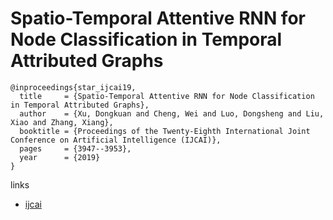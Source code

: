 # Spatio-Temporal Attentive RNN for Node Classification in Temporal Attributed Graphs

```
@inproceedings{star_ijcai19,
  title     = {Spatio-Temporal Attentive RNN for Node Classification in Temporal Attributed Graphs},
  author    = {Xu, Dongkuan and Cheng, Wei and Luo, Dongsheng and Liu, Xiao and Zhang, Xiang},
  booktitle = {Proceedings of the Twenty-Eighth International Joint Conference on Artificial Intelligence (IJCAI)},
  pages     = {3947--3953},
  year      = {2019}
}
```

links
- [ijcai](https://www.ijcai.org/proceedings/2019/548)
